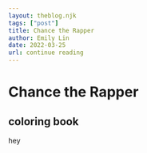 ```yaml
---
layout: theblog.njk 
tags: ["post"]
title: Chance the Rapper
author: Emily Lin
date: 2022-03-25
url: continue reading
---
```


# Chance the Rapper

<h2>coloring book</h2>
<p>hey</p>

